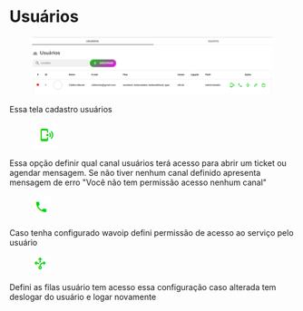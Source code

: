 # Usuários

<figure><img src="../../.gitbook/assets/image (1) (1) (1) (1) (1).png" alt=""><figcaption></figcaption></figure>

Essa tela cadastro usuários

<figure><img src="../../.gitbook/assets/image (2) (1) (1) (1).png" alt=""><figcaption></figcaption></figure>

Essa opção definir qual canal usuários terá acesso para abrir um ticket ou agendar mensagem. Se não tiver nenhum canal definido apresenta mensagem de erro "Você não tem permissão acesso nenhum canal"

<figure><img src="../../.gitbook/assets/image (3) (1).png" alt=""><figcaption></figcaption></figure>

Caso tenha configurado wavoip defini permissão de acesso ao serviço pelo usuário

<figure><img src="../../.gitbook/assets/image (4).png" alt=""><figcaption></figcaption></figure>

Defini as filas usuário tem acesso essa configuração caso alterada tem deslogar do usuário e logar novamente
